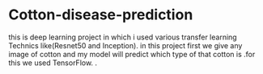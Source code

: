 # Cotton-disease-prediction
this is deep learning project in which i used various transfer learning Technics like(Resnet50 and Inception). in this project first we give any image of cotton and my model will predict which type of that cotton is .for this we used TensorFlow. .  
